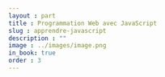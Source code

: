 ```yaml
---
layout : part
title : Programmation Web avec JavaScript
slug : apprendre-javascript
description : ""
image : ../images/image.png
in_book: true
order : 3
---
```


